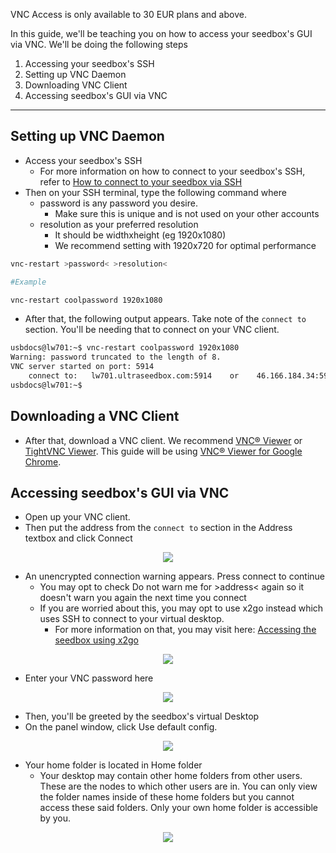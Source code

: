<c><p class="callout info">VNC Access is only available to 30 EUR plans and above.</p></c>

In this guide, we'll be teaching you on how to access your seedbox's GUI via VNC. We'll be doing the following steps

1. Accessing your seedbox's SSH
2. Setting up VNC Daemon
3. Downloading VNC Client
4. Accessing seedbox's GUI via VNC

***

## Setting up VNC Daemon

* Access your seedbox's SSH
  * For more information on how to connect to your seedbox's SSH, refer to [How to connect to your seedbox via SSH](https://docs.usbx.me/books/secure-shell-%28ssh%29/page/how-to-connect-to-your-seedbox-via-ssh "How to connect to your seedbox via SSH")
* Then on your SSH terminal, type the following command where
  * password is any password you desire.
      * Make sure this is unique and is not used on your other accounts
  * resolution as your preferred resolution
      * It should be widthxheight (eg 1920x1080)
      * We recommend setting with 1920x720 for optimal performance

```sh
vnc-restart >password< >resolution<

#Example

vnc-restart coolpassword 1920x1080
```

* After that, the following output appears. Take note of the `connect to` section. You'll be needing that to connect on your VNC client.

```sh
usbdocs@lw701:~$ vnc-restart coolpassword 1920x1080
Warning: password truncated to the length of 8.
VNC server started on port: 5914
    connect to:   lw701.ultraseedbox.com:5914    or    46.166.184.34:5914
usbdocs@lw701:~$ 
```

## Downloading a VNC Client

* After that, download a VNC client. We recommend [VNC® Viewer](https://www.realvnc.com/en/connect/download/viewer/ "VNC® Viewer") or [TightVNC Viewer](https://www.tightvnc.com/download.php "TightVNC Viewer"). This guide will be using [VNC® Viewer for Google Chrome](https://www.realvnc.com/en/connect/download/viewer/ "VNC® Viewer").

## Accessing seedbox's GUI via VNC

* Open up your VNC client.
* Then put the address from the `connect to` section in the Address textbox and click Connect

<p align="center"><img src="https://docs.usbx.me/uploads/images/gallery/2020-03/scaled-1680-/image-1583231883057.png"></p>

* An unencrypted connection warning appears. Press connect to continue
  * You may opt to check Do not warn me for >address< again so it doesn't warn you again the next time you connect
  * If you are worried about this, you may opt to use x2go instead which uses SSH to connect to your virtual desktop.
      * For more information on that, you may visit here: [Accessing the seedbox using x2go](https://docs.usbx.me/books/remote-desktop/page/accessing-the-seedbox-using-x2go "Accessing the seedbox using x2go")

<p align="center"><img src="https://docs.usbx.me/uploads/images/gallery/2020-03/scaled-1680-/image-1583231927354.png"></p>

* Enter your VNC password here

<p align="center"><img src="https://docs.usbx.me/uploads/images/gallery/2020-03/scaled-1680-/image-1583232167354.png"></p>

* Then, you'll be greeted by the seedbox's virtual Desktop
* On the panel window, click Use default config.

<p align="center"><img src="https://docs.usbx.me/uploads/images/gallery/2020-03/scaled-1680-/image-1583232357315.png"></p>

* Your home folder is located in Home folder
  * Your desktop may contain other home folders from other users. These are the nodes to which other users are in. You can only view the folder names inside of these home folders but you cannot access these said folders. Only your own home folder is accessible by you.

<p align="center"><img src="https://docs.usbx.me/uploads/images/gallery/2020-03/scaled-1680-/image-1583232772571.png"></p>